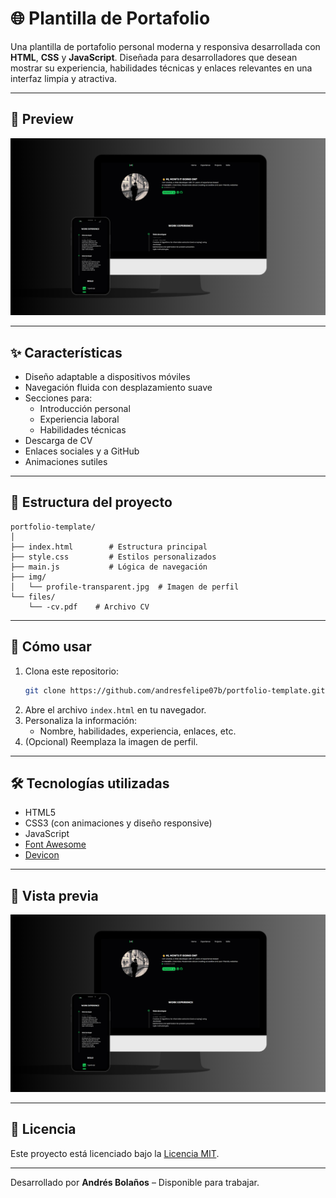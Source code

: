 # 🌐 Plantilla de Portafolio

Una plantilla de portafolio personal moderna y responsiva desarrollada con **HTML**, **CSS** y **JavaScript**. Diseñada para desarrolladores que desean mostrar su experiencia, habilidades técnicas y enlaces relevantes en una interfaz limpia y atractiva.

---

## 📸 Preview

![Preview](preview.png)

---

## ✨ Características

- Diseño adaptable a dispositivos móviles
- Navegación fluida con desplazamiento suave
- Secciones para:
  - Introducción personal
  - Experiencia laboral
  - Habilidades técnicas
- Descarga de CV 
- Enlaces sociales y a GitHub
- Animaciones sutiles

---

## 📁 Estructura del proyecto

```
portfolio-template/
│
├── index.html        # Estructura principal
├── style.css         # Estilos personalizados
├── main.js           # Lógica de navegación
├── img/
│   └── profile-transparent.jpg  # Imagen de perfil
└── files/
    └── -cv.pdf    # Archivo CV
```

---

## 🚀 Cómo usar

1. Clona este repositorio:
   ```bash
   git clone https://github.com/andresfelipe07b/portfolio-template.git
   ```
2. Abre el archivo `index.html` en tu navegador.
3. Personaliza la información:
   - Nombre, habilidades, experiencia, enlaces, etc.
4. (Opcional) Reemplaza la imagen de perfil.

---

## 🛠️ Tecnologías utilizadas

- HTML5
- CSS3 (con animaciones y diseño responsive)
- JavaScript
- [Font Awesome](https://fontawesome.com/)
- [Devicon](https://devicon.dev/)

---

## 📸 Vista previa

![Vista previa](preview.png)

---

## 📄 Licencia

Este proyecto está licenciado bajo la [Licencia MIT](LICENSE).

---

Desarrollado por **Andrés Bolaños** – Disponible para trabajar.
